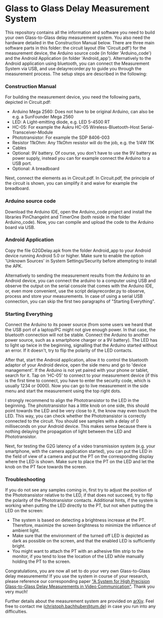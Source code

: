# Glass to Glass Delay Measurement System
This repository contains all the information and software you need to build your own Glass-to-Glass delay measurement system. You also need the hardware detailed in the Construction Manual below. There are three main software parts in this folder: the circuit layout (file 'Circuit.pdf') for the measurement device, the Arduino source code (in folder 'Arduino_code') and the Android Application (in folder 'Android_app'). Alternatively to the Android application using bluetooth, you can connect the Measurement System via USB, and use delayrecorder.py to guide you through the measurement process. The setup steps are described in the following:

### Construction Manual
For building the measurement device, you need the following parts, depicted in Circuit.pdf:

- Arduino Mega 2560: Does not have to be original Arduino, can also be e.g. a SunFounder Mega 2560
- LED: A Light-emitting diode, e.g. LED 5-4500 RT
- HC-05: For example the Aukru HC-05 Wireless-Bluetooth-Host Serial-Transceiver-Module
- Phototransistor: For example the SDP 8406-003
- Resistor 11kOhm: Any 11kOhm resistor will do the job, e.g. the 1/4W 11K
- Cables
- Optional: 9V battery. Of course, you don't have to use the 9V battery as power supply, instead you can for example connect the Arduino to a USB port.
- Optional: A breadboard

Next, connect the elements as in Circuit.pdf. In Circuit.pdf, the principle of the circuit is shown, you can simplify it and waive for example the breadboard.

### Arduino source code
Download the Arduino IDE, open the Arduino_code project and install the libraries PinChangeInt and TimerOne (both reside in the folder Arduino_code). Now, you can compile and upload the code to the Arduino board via USB.

### Android Application
Copy the file G2GDelay.apk from the folder Android_app to your Android device running Android 5.0 or higher. Make sure to enable the option 'Unknown Sources' in System Settings/Security before attempting to install the APK.

Alternatively to sending the measurement results from the Arduino to an Android device, you can connect the arduino to a computer using USB and observe the output on the serial console that comes with the Arduino IDE, or, even more convenient, use the script delayrecorder.py to observe, process and store your measurements. In case of using a serial USB connection, you can skip the first two paragraphs of "Starting Everything".


### Starting Everything
Connect the Arduino to its power source (from some users we heard that the USB port of a laptop/PC might not give enough power. In that case, the bluetooth connection will not be stable. Connect the Arduino to another power source, such as a smartphone charger or a 9V battery). The LED has to light up twice in the beginning, signalling that the Arduino started without an error. If it doesn't, try to flip the polarity of the LED contacts.

After that, start the Android application, allow it to control the bluetooth adaptor of your Android device, open the side menu and go to 'device management'. If the Arduino is not yet paired with your phone or tablet, search for it. Tap on 'HC-05' to connect to your measurement device (if this is the first time to connect, you have to enter the security code, which is usually 1234 or 0000). Now you can go to live measurement in the side menu and start the measurement using the top right dots.

I strongly recommend to align the Phototransistor to the LED in the beginning. The phototransistor has a little knob on one side, this should point towards the LED and be very close to it, the know may even touch the LED. This way, you can check whether the Phototransistor is correctly connected to the circuit. You should see samples with a delay of 0 milliseconds on your Android device. This makes sense because there is nothing delaying the propagation of light between the LED and Phototransistor. 

Next, for testing the G2G latency of a video transmission system (e.g. your smartphone, with the camera application started), you can put the LED in the field of view of a camera and put the PT on the corresponding display where the LED is shown. Make sure to place the PT on the LED and let the knob on the PT face towards the screen. 

### Troubleshooting
If you do not see any samples coming in, first try to adjust the position of the Phototransistor relative to the LED, if that does not succeed, try to flip the polarity of the Phototransistor contacts. Additional hints, if the system is working when putting the LED directly to the PT, but not when putting the LED on the screen:

- The system is based on detecting a brightness increase at the PT. Therefore, maximize the screen brightness to minimize the influence of ambient light.
- Make sure that the environment of the turned off LED is depicted as dark as possible on the screen, and that the enabled LED is sufficiently bright.
- You might want to attach the PT with an adhesive film strip to the monitor, if you tend to lose the location of the LED while manually holding the PT to the screen.


Congratulations, you are now all set to do your very own Glass-to-Glass delay measurements! If you use the system in course of your research, please reference our corresponding paper ["A System for High Precision Glass-to-Glass Delay Measurements in Video Communication"](https://doi.org/10.1109/ICIP.2016.7532735). Thank you very much!


Further details about the measurement system are provided on [arXiv](https://arxiv.org/abs/1510.01134v1). Feel free to contact me (christoph.bachhuber@tum.de) in case you run into any difficulties.
